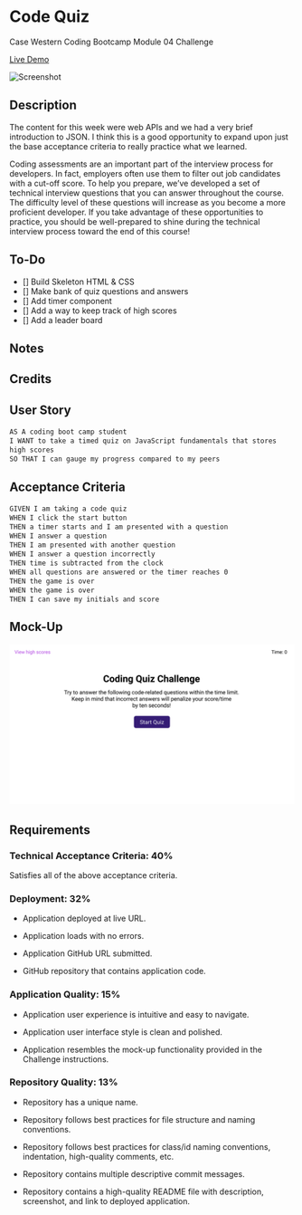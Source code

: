 # Code Quiz
Case Western Coding Bootcamp Module 04 Challenge

[Live Demo](#)

![Screenshot](/screenshot.png)

## Description

The content for this week were web APIs and we had a very brief introduction to JSON. I think this is a good opportunity to expand upon just the base acceptance criteria to really practice what we learned.

Coding assessments are an important part of the interview process for developers. In fact, employers often use them to filter out job candidates with a cut-off score. To help you prepare, we’ve developed a set of technical interview questions that you can answer throughout the course. The difficulty level of these questions will increase as you become a more proficient developer. If you take advantage of these opportunities to practice, you should be well-prepared to shine during the technical interview process toward the end of this course!

## To-Do

- [] Build Skeleton HTML & CSS
- [] Make bank of quiz questions and answers
- [] Add timer component
- [] Add a way to keep track of high scores
- [] Add a leader board

## Notes


## Credits

## User Story

```
AS A coding boot camp student
I WANT to take a timed quiz on JavaScript fundamentals that stores high scores
SO THAT I can gauge my progress compared to my peers
```

## Acceptance Criteria

```
GIVEN I am taking a code quiz
WHEN I click the start button
THEN a timer starts and I am presented with a question
WHEN I answer a question
THEN I am presented with another question
WHEN I answer a question incorrectly
THEN time is subtracted from the clock
WHEN all questions are answered or the timer reaches 0
THEN the game is over
WHEN the game is over
THEN I can save my initials and score
```

## Mock-Up
![Mock-up](./assets/images/04-web-apis-homework-demo.gif)

## Requirements
### Technical Acceptance Criteria: 40%

Satisfies all of the above acceptance criteria.

### Deployment: 32%
- Application deployed at live URL.

- Application loads with no errors.

- Application GitHub URL submitted.

- GitHub repository that contains application code.

### Application Quality: 15%
- Application user experience is intuitive and easy to navigate.

- Application user interface style is clean and polished.

- Application resembles the mock-up functionality provided in the Challenge instructions.

### Repository Quality: 13%

- Repository has a unique name.

- Repository follows best practices for file structure and naming conventions.

- Repository follows best practices for class/id naming conventions, indentation, high-quality comments, etc.

- Repository contains multiple descriptive commit messages.

- Repository contains a high-quality README file with description, screenshot, and link to deployed application.
